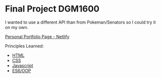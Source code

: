 # Final Project DGM1600
I wanted to use a different API than from Pokeman/Senators so I could try it on my own.

[Personal Portfolio Page - Netlify](https://hungry-kilby-fa3a69.netlify.com)

Principles Learned:
* [HTML](https://github.com/jadenadams329/Personal-Portfolio/blob/master/index.html)
* [CSS](https://github.com/jadenadams329/Personal-Portfolio/blob/master/styles/ppstyle.css)
* [Javascript](https://github.com/jadenadams329/Personal-Portfolio/blob/master/js/starwars.js)
* [ES6/OOP](https://github.com/jadenadams329/Personal-Portfolio/blob/master/js/cards.js)

